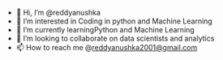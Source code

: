 - 👋 Hi, I’m @reddyanushka
- 👀 I’m interested in Coding in python and Machine Learning
- 🌱 I’m currently learningPython and Machine Learning
- 💞️ I’m looking to collaborate on data scientists and analytics
- 📫 How to reach me @reddyanushka2001@gmail.com

<!---
reddyanushka/reddyanushka is a ✨ special ✨ repository because its `README.md` (this file) appears on your GitHub profile.
You can click the Preview link to take a look at your changes.
--->
